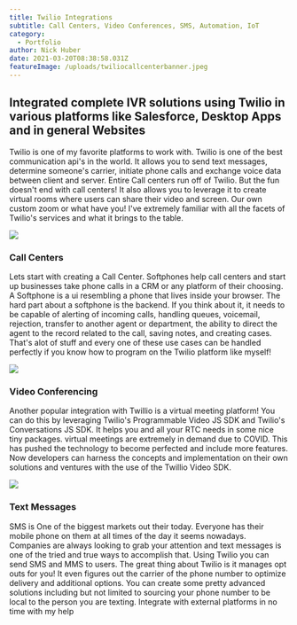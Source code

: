 ```yaml
---
title: Twilio Integrations
subtitle: Call Centers, Video Conferences, SMS, Automation, IoT
category:
  - Portfolio
author: Nick Huber
date: 2021-03-20T08:38:58.031Z
featureImage: /uploads/twiliocallcenterbanner.jpeg
---
```

## Integrated complete IVR solutions using Twilio in various platforms like Salesforce, Desktop Apps and in general Websites

Twilio is one of my favorite platforms to work with. Twilio is one of the best communication api's in the world. It allows you to send text messages, determine someone's carrier, initiate phone calls and exchange voice data between client and server. Entire Call centers run off of Twilio. But the fun doesn't end with call centers! It also allows you to leverage it to create virtual rooms where users can share their video and screen. Our own custom zoom or what have you! I've extremely familiar with all the facets of Twilio's services and what it brings to the table.

![](/uploads/ccasset-1-500.png)

### Call Centers

Lets start with creating a Call Center. Softphones help call centers and start up businesses take phone calls in a CRM or any platform of their choosing. A Softphone is a ui resembling a phone that lives inside your browser. The hard part about a softphone is the backend. If you think about it, it needs to be capable of alerting of incoming calls, handling queues, voicemail, rejection, transfer to another agent or department, the ability to direct the agent to the record related to the call, saving notes, and creating cases. That's alot of stuff and every one of these use cases can be handled perfectly if you know how to program on the Twilio platform like myself!

![](/uploads/vcasset-1-500.png)

### Video Conferencing

Another popular integration with Twillio is a virtual meeting platform! You can do this by leveraging Twilio's Programmable Video JS SDK and Twilio's Conversations JS SDK. It helps you and all your RTC needs in some nice tiny packages. virtual meetings are extremely in demand due to COVID. This has pushed the technology to become perfected and include more features. Now developers can harness the concepts and implementation on their own solutions and ventures with the use of the Twillio Video SDK.

![](/uploads/masssmsasset-1-500.png)

### Text Messages

SMS is One of the biggest markets out their today. Everyone has their mobile phone on them at all times of the day it seems nowadays. Companies are always looking to grab your attention and text messages is one of the tried and true ways to accomplish that. Using Twilio you can send SMS and MMS to users. The great thing about Twilio is it manages opt outs for you! It even figures out the carrier of the phone number to optimize delivery and additional options. You can create some pretty advanced solutions including but not limited to sourcing your phone number to be local to the person you are texting. Integrate with external platforms in no time with my help